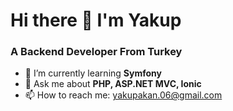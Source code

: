 #    Hi there 👋 I'm Yakup 

### A Backend Developer From Turkey



- 🌱 I’m currently learning <b>Symfony</b>
- 💬 Ask me about <b>PHP, ASP.NET MVC, Ionic</b>
- 📫 How to reach me: yakupakan.06@gmail.com


